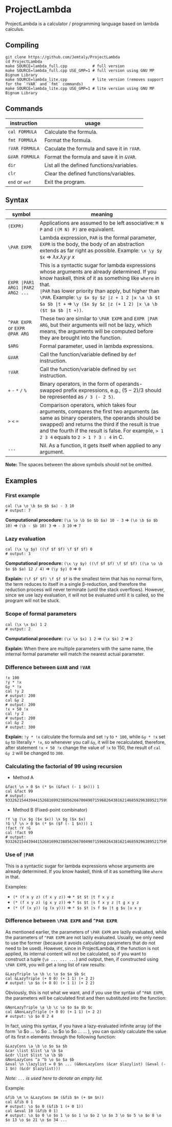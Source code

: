 # ProjectLambda

ProjectLambda is a calculator / programming language based on lambda calculus.

## Compiling

```
git clone https://github.com/Jemtaly/ProjectLambda
cd ProjectLambda
make SOURCE=lambda_full.cpp           # full version
make SOURCE=lambda_full.cpp USE_GMP=1 # full version using GNU MP Bignum Library
make SOURCE=lambda_lite.cpp           # lite version (removes support for the `!VAR` and `fmt` commands)
make SOURCE=lambda_lite.cpp USE_GMP=1 # lite version using GNU MP Bignum Library
```

## Commands

| instruction | usage |
| --- | --- |
| `cal FORMULA` | Calculate the formula. |
| `fmt FORMULA` | Format the formula. |
| `!VAR FORMULA` | Caculate the formula and save it in `!VAR`. |
| `&VAR FORMULA` | Format the formula and save it in `&VAR`. |
| `dir` | List all the defined functions/variables. |
| `clr` | Clear the defined functions/variables. |
| `end` or <kbd>eof</kbd> | Exit the program. |

## Syntax

| symbol | meaning |
| --- | --- |
| `(EXPR)` | Applications are assumed to be left associative: `M N P` and `((M N) P)` are equivalent. |
| `\PAR EXPR` | Lambda expression, `PAR` is the formal parameter, `EXPR` is the body, the body of an abstraction extends as far right as possible. Example: `\x \y $y $x` => $\lambda x.\lambda y.y\ x$ |
| `EXPR \|PAR1 ARG1 \|PAR2 ARG2 ... ` | This is a syntactic sugar for lambda expressions whose arguments are already determined. If you know haskell, think of it as something like `where` in that. <br/>`\|PAR` has lower priority than apply, but higher than `\PAR`. Example: `\y $x $y $z \|z + 1 2 \|x \a \b $t $a $b \|t +` => `\y ($x $y $z \|z (+ 1 2) \|x \a \b ($t $a $b \|t +))`. |
| `^PAR EXPR` or `EXPR @PAR ARG` | These two are similar to `\PAR EXPR` and `EXPR \|PAR ARG`, but their arguments will not be lazy, which means, the arguments will be computed before they are brought into the function. |
| `$ARG` | Formal parameter, used in lambda expressions. |
| `&VAR` | Call the function/variable defined by `def` instruction. |
| `!VAR` | Call the function/variable defined by `set` instruction. |
| `+` `-` `*` `/` `%` | Binary operators, in the form of operands-swapped prefix expressions, e.g., $(5-2)/3$ should be represented as `/ 3 (- 2 5)`. |
| `>` `<` `=` | Comparison operators, which takes four arguments, compares the first two arguments (as same as binary operaters, the operands should be swapped) and returns the third if the result is true and the fourth if the result is false. For example, `> 1 2 3 4` equals to `2 > 1 ? 3 : 4` in C. |
| `...` | Nil. As a function, it gets itself when applied to any argument. |

**Note:** The spaces between the above symbols should not be omitted.

## Examples

### First example

```
cal (\a \o \b $o $b $a) - 3 10
# output: 7
```

**Computational procedure:** `(\a \o \b $o $b $a) 10 - 3` => `(\o \b $o $b 10)` => `(\b - $b 10) 3` => `- 3 10` => `7`

### Lazy evaluation

```
cal (\x \y $y) ((\f $f $f) \f $f $f) 0
# output: 3
```

**Computational procedure:** `(\x \y $y) ((\f $f $f) \f $f $f) ((\a \o \b $o $b $a) 12 / 4)` => `(\y $y) 0` => `0`

**Explain:** `(\f $f $f) \f $f $f` is the smallest term that has no normal form, the term reduces to itself in a single β-reduction, and therefore the reduction process will never terminate (until the stack overflows). However, since we use lazy evaluation, it will not be evaluated until it is called, so the program will not be stuck.

### Scope of formal parameters

```
cal (\x \x $x) 1 2
# output: 2
```

**Computational procedure:** `(\x \x $x) 1 2` => `(\x $x) 2` => `2`

**Explain:** When there are multiple parameters with the same name, the internal formal parameter will match the nearest actual parameter.

### Difference between `&VAR` and `!VAR`

```
!x 100
!y * !x
&y * !x
cal !y 2
# output: 200
cal &y 2
# output: 200
!x + 50 !x
cal !y 2
# output: 200
cal &y 2
# output: 300
```

**Explain:** `!y * !x` calculate the formula and set `!y` to `* 100`, while `&y * !x` set `&y` to literally `* !x`, so whenever you call `&y`, it will be recalculated, therefore, after statement `!x + 50 !x` change the value of `!x` to 150, the result of `cal &y 2` will be changed to `300`.

### Calculating the factorial of 99 using recursion

- Method A

```
&fact \n > 0 $n (* $n (&fact (- 1 $n))) 1
cal &fact 99
# output: 933262154439441526816992388562667004907159682643816214685929638952175999932299156089414639761565182862536979208272237582511852109168640000000000000000000000
```

- Method B (Fixed-point combinator)

```
!Y \g (\x $g ($x $x)) \x $g ($x $x)
!G \f \n > 0 $n (* $n ($f (- 1 $n))) 1
!fact !Y !G
cal !fact 99
# output: 933262154439441526816992388562667004907159682643816214685929638952175999932299156089414639761565182862536979208272237582511852109168640000000000000000000000
```

### Use of `|PAR`

This is a syntactic sugar for lambda expressions whose arguments are already determined. If you know haskell, think of it as something like `where` in that.

Examples:

- `(* (f x y z) (f x y z))` => `* $t $t |t f x y z`
- `(* (f x y z) (g x y z))` => `* $s $t |s f x y z |t g x y z`
- `(* (f (x y)) (g (x y)))` => `* $s $t |s f $u |t g $u |u x y`

### Difference between `\PAR EXPR` and `^PAR EXPR`

As mentioned earlier, the parameters of `\PAR EXPR` are lazily evaluated, while the parameters of `^PAR EXPR` are not lazily evaluated. Usually, we only need to use the former (because it avoids calculating parameters that do not need to be used). However, since in ProjectLambda, if the function is not applied, its internal content will not be calculated, so if you want to construct a tuple (`\o ... ... ...`) and output, then, if constructed using `\PAR EXPR`, you will get a long list of raw results:

```
&LazyTriple \a \b \c \o $o $a $b $c
cal &LazyTriple (+ 0 0) (+ 1 1) (+ 2 2)
# output: \o $o (+ 0 0) (+ 1 1) (+ 2 2)
```

Obviously, this is not what we want, and if you use the syntax of `^PAR EXPR`, the parameters will be calculated first and then substituted into the function:

```
&NonLazyTriple \a \b \c \o $o $a $b $c
cal &NonLazyTriple (+ 0 0) (+ 1 1) (+ 2 2)
# output: \o $o 0 2 4
```

In fact, using this syntax, if you have a lazy-evaluated infinite array (of the form `\o $o ... \o $o ... \o $o \o $o ... ... ), you can quickly calculate the value of its first n elements through the following function:

```
&LazyCons \a \b \o $o $a $b
&car \list $list \a \b $a
&cdr \list $list \a \b $b
&NonLazyCons ^a ^b \o $o $a $b
&eval \n \lazylist = 0 $n ... (&NonLazyCons (&car $lazylist) (&eval (- 1 $n) (&cdr $lazylist)))
```

*Note: `...` is used here to denote an empty list.*

Example:

```
&fib \m \n &LazyCons $m (&fib $n (+ $m $n))
cal &fib 0 1
# output: \o $o 0 (&fib 1 (+ 0 1))
cal &eval 10 (&fib 0 1)
# output: \o $o 0 \o $o 1 \o $o 1 \o $o 2 \o $o 3 \o $o 5 \o $o 8 \o $o 13 \o $o 21 \o $o 34 ...
```
